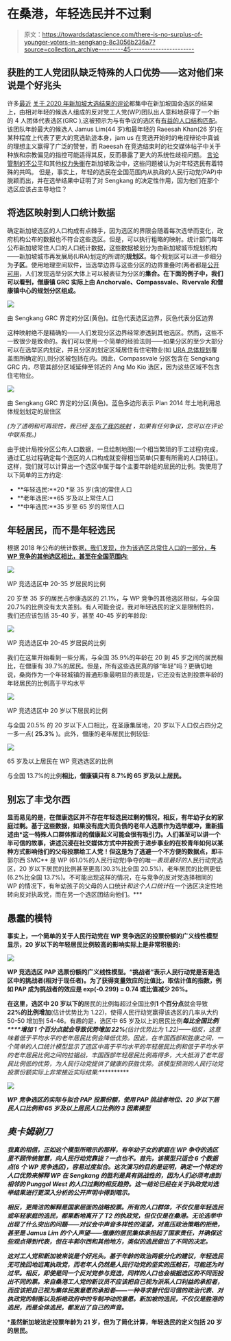 # 在桑港，年轻选民并不过剩

> 原文：<https://towardsdatascience.com/there-is-no-surplus-of-younger-voters-in-sengkang-8c3056b236a7?source=collection_archive---------45----------------------->

## 获胜的工人党团队缺乏特殊的人口优势——这对他们来说是个好兆头

许多[最近](https://www.facebook.com/kbinderjit/posts/3642108662482507) [关于 2020 年新加坡大选结果的评论](https://www.academia.sg/academic-views/ge2020-challenge-of-a-generation/)都集中在新加坡国会选区的结果上，由相对年轻的候选人组成的反对党工人党(WP)团队出人意料地获得了一个新的 4 人团体代表选区(GRC ),这被预示为与有争议的选区有[有益的人口结构匹配](https://www.todayonline.com/singapore/ge2020-sengkang-residents-give-reasons-why-they-plumped-wp-including-better-connection-candidates)。该团队年龄最大的候选人 Jamus Lim(44 岁)和最年轻的 Raeesah Khan(26 岁)在某种程度上代表了更大的竞选轨迹本身，jam us 在竞选开始时的电视辩论中真诚的理想主义赢得了广泛的赞誉，而 Raeesah 在竞选结束时的社交媒体帖子中关于种族和宗教偏见的指控可能适得其反，反而暴露了更大的系统性歧视问题。 [言论管制的不公平](https://sudhirtv.com/2020/06/24/truth-or-dare-a-video-about-online-falsehoods-and-singapores-pofma-law/)和其他[权力失衡](https://www.straitstimes.com/politics/envision-a-spore-that-embraces-other-views)在新加坡政治中，这些问题被认为对年轻选民有着特殊的共鸣。 但是，事实上，年轻的选民在全国范围内从执政的人民行动党(PAP)中脱颖而出，并在选举结果中证明了对 Sengkang 的决定性作用，因为他们在那个选区应该占主导地位？

## 将选区映射到人口统计数据

确定新加坡选区的人口构成有点棘手，因为选区的界限会随着每次选举而变化，政府机构公布的数据也不符合这些选区。但是，可以执行粗略的映射。统计部门每年公布新加坡常住人口的人口统计数据，这些数据被划分为由新加坡城市规划机构——新加坡城市再发展局(URA)划定的所谓的**规划区**。每个规划区可以进一步细分为**子区**。使用地理空间软件，当选举边界与这些分区的边界重叠时(两者都是[公开](https://data.gov.sg/dataset/electoral-boundary_2020) [可用](https://data.gov.sg/dataset/master-plan-2019-subzone-boundary-no-sea)，人们发现选举分区大体上可以被表征为分区的**集合。在下面的例子中，我们可以看到，僧康镇 GRC 实际上由 Anchorvale、Compassvale、Rivervale 和僧康镇中心的规划分区组成。**

![](img/b5125d9a574d9c682d884da58595884c.png)

由 Sengkang GRC 界定的分区(黄色)。红色代表选区边界，灰色代表分区边界

这种映射绝不是精确的——人们发现分区边界经常渗透到其他选区。然而，这些不一致很少是致命的。我们可以使用一个简单的经验法则——如果分区的至少大部分可以在选举区内划定，并且分区的划定区域居住有住宅物业(如 [URA 总体规划](https://data.gov.sg/dataset/master-plan-2014-land-use)覆盖图所确定的),则分区被包括在内。因此，Compassvale 分区包含在 Sengkang GRC 内，尽管其部分区域延伸至邻近的 Ang Mo Kio 选区，因为这些区域不包含住宅物业。

![](img/3b73bf227bb6fbfd6fbe1b773ee816ce.png)

由 Sengkang GRC 界定的分区(黄色)。蓝色多边形表示 Plan 2014 年土地利用总体规划划定的居住区

*(为了透明和可再现性，我已经* [*发布了我的映射*](https://docs.google.com/spreadsheets/d/1DAjR03QWOiC4OICoOUnuo978nsMn_fZT0XW0eRo6obw/edit?usp=sharing) *，如果有任何争议，您可以在评论中联系我。)*

由于统计局按分区公布人口数据，一旦绘制地图(一个相当繁琐的手工过程)完成，通过汇总过程确定每个选区的人口构成就变得相当简单(只要有所需的人口特征)。这样，我们就可以计算出一个选区中属于每个主要年龄组的居民的比例。我使用了以下简单的三方约定:

*   **年轻选民:**20 *至 35 岁(含)的常住人口
*   **老年选民:**65 岁及以上常住人口
*   **中年选民:**35 岁至 65 岁的常住人口

## 年轻居民，而不是年轻选民

根据 2018 年公布的统计数据[，我们发现，作为该选区总常住人口的一部分，**与 WP 竞争的其他选区相比，甚至在全国范围内**:](https://data.gov.sg/dataset/singapore-residents-by-subzone-and-type-of-dwelling-2011-2019)

![](img/8f3f868e9e6ce3319862a62fe2d99427.png)

WP 竞选选区中 20-35 岁居民的比例

20 岁至 35 岁的居民占参康选区的 21.1%，与 WP 竞争的其他选区相似，与全国 20.7%的比例没有太大差别。有人可能会说，我对年轻选民的定义是限制性的，我们还应该包括 35-40 岁，甚至 40-45 岁的年龄段:

![](img/3f09396772922423a182bbdee6ba8ceb.png)

WP 竞选选区中 20-45 岁居民的比例

我们在这里开始看到一些分离，与全国 35.9%的年龄在 20 到 45 岁之间的居民相比，在僧康有 39.7%的居民。但是，所有这些选民真的够“年轻”吗？更确切地说，桑岗作为一个年轻城镇的普通形象最明显的表现是，它还没有达到投票年龄的年轻居民的比例高于平均水平

![](img/03cfea3bb2cf3f7b784be13f326e2333.png)

WP 竞选选区中 20 岁以下居民的比例

与全国 20.5% 的 20 岁以下人口相比，在圣康集居地，20 岁以下人口仅占四分之一多一点( **25.3%** )。此外，僧康的老年居民比例较低:

![](img/d99693bdb94b4bc262a9d2de66724d46.png)

65 岁及以上居民在 WP 竞选选区的比例

与全国 13.7%的比例**相比，僧康镇只有 8.7%的 65 岁及以上居民。**

## **别忘了丰戈尔西**

**显而易见的是，在僧康选区并不存在年轻选民过剩的情况，相反，有年幼子女的家庭过剩。基于这些数据，如果没有庞大而负债的老年人选票作为选举缓冲，重新描述由*这一特殊人口群体推动的僧康起义可能会很有吸引力。人们甚至可以讲一个半可信的故事，讲述沉浸在社交媒体方式中并投资于进步事业的在校青年如何以某种方式影响他们的父母投票给工人党！但这是为了逃避一个不方便的数据点，即**丰郭尔西 SMC** 是 WP (61.0%的人民行动党)争夺的唯一*表现最好的*人民行动党选区，20 岁以下居民的比例甚至更高(30.3%比全国 20.5%)，老年居民的比例更低(6.2%比全国 13.7%)。不可能出现这样的情况，在与竞争的反对党选择相同的 WP 的情况下，有年幼孩子的父母的人口统计*和这个人口统计*在一个选区决定性地转向反对执政党，而在另一个选区团结向他们。***

## **愚蠢的模特**

**事实上，一个简单的关于人民行动党在 WP 竞争选区的投票份额的广义线性模型显示，20 岁以下的年轻居民比例较高的影响实际上是非常积极的:**

**![](img/457585e6b6a81b7a4685bb2765b8950d.png)**

**WP 竞选选区 PAP 选票份额的广义线性模型。“挑战者”表示人民行动党是否是选区中的挑战者(相对于现任者)。为了获得变量效应的比值比，取估计值的指数，例如 PAP 成为挑战者的效应是 exp(-0.299) = 0.74 或比值减少 26%。**

**在这里，选区中 20 岁以下的**居民的比例每超过全国比例**1 个百分点**就会导致 **22%的比例增加**(估计优势比为 1.22)，使得人民行动党赢得该选区的几率从大约 50-50 增加到 54-46。有趣的是，选区中 65 岁及以上的居民比例*****每比全国比例****增加 1 个百分点**就会导致优势增加 22%**(估计优势比为 1.22)——相反，这意味着低于平均水平的老年居民比例会降低优势。因此，在丰国西部和胜康之间，一个简单的人口统计模型显示了选区中高于平均水平的年轻居民比例和低于平均水平的老年居民比例之间的拉锯战，丰国西部年轻居民比例高得多，大大抵消了老年居民比例低的优势，为人民行动党提供了健康的获胜优势。该模型预测的人民行动党投票份额实际上非常接近实际结果:***********

*****![](img/f1dc4912117feca086e30581a9d50750.png)*****

*****WP 竞争选区的实际与拟合 PAP 投票份额，使用 PAP 挑战者地位、20 岁以下居民人口比例和 65 岁及以上居民人口比例的 3 因素模型*****

## *****奥卡姆剃刀*****

*****我真的相信，正如这个模型所暗示的那样，有年幼子女的家庭在 WP 争夺的选区里不顾传统智慧，向人民行动党靠拢？一点也不。首先，该模型只适合 6 个数据点(6 个 WP 竞争选区)，容易过度拟合。这次演习的目的是证明，确定一个特定的人口优势来解释 WP 在 Sengkang 的胜利是具有挑战性的，因为人们必须考虑到相邻的 Punggol West 的人口过剩的相反趋势。这一结论已经在关于执政党对选举结果进行更深入分析的公开声明中得到暗示。*****

*****相反，更简洁的解释是国家层面的战略投票。所有的人口群体，不仅仅是年轻选民或年轻家庭的选民，都果断地离开了 T2 的执政党，但仅仅是在桑港。无论选举中出现了什么突出的问题——对议会中声音多样性的渴望，对高压政治策略的拒绝，甚至是 Jamus Lim 的个人声望——僧康的居民集体承担起了国家责任，并确保这些观点得到代表，但在丰郭尔西和其他地方，类似的选民做出了不同的决定。*****

*****这对工人党和新加坡来说是个好兆头。基于年龄的政治两极分化的建议，年轻选民无可挽回地远离执政党，而老年人仍然是人民行动党的坚实的压舱石，可能还为时过早。相反，即使是同一个反对党参与竞选，同样的人口也会根据选区的不同而投出不同的票。来自桑港工人党的新议员不应该把自己视为派系人口利益的承担者，而应该把自己视为集体民族意愿的承担者——一种寻求替代但可信的政治代表、对执政党的制衡以及拒绝政府中的专制冲动的意愿。新加坡的选民，不仅仅是胜港的选民，而是全体选民，都发出了自己的声音。*****

*******虽然新加坡法定投票年龄为 21 岁，但为了简化计算，年轻选民的定义包括 20 岁的居民。******